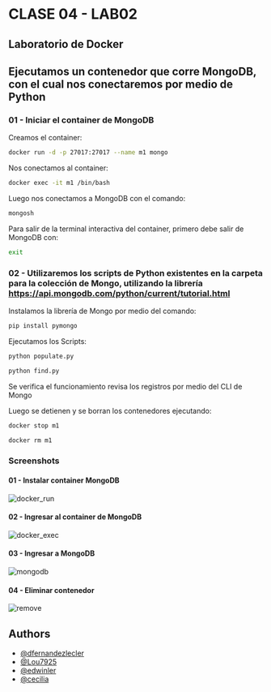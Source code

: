 
# CLASE 04 - LAB02

## Laboratorio de Docker

## Ejecutamos un contenedor que corre MongoDB, con el cual nos conectaremos por medio de Python


### 01 - Iniciar el container de MongoDB

Creamos el container:

```bash
docker run -d -p 27017:27017 --name m1 mongo
```

Nos conectamos al container:

```bash
docker exec -it m1 /bin/bash
```

Luego nos conectamos a MongoDB con el comando:

```bash
mongosh
```

Para salir de la terminal interactiva del container, primero debe salir de MongoDB con:

```bash
exit
```

    
### 02 - Utilizaremos los scripts de Python existentes en la carpeta para la colección de Mongo, utilizando la librería https://api.mongodb.com/python/current/tutorial.html

Instalamos la librería de Mongo por medio del comando:

```bash
pip install pymongo
```

Ejecutamos los Scripts:

```bash
python populate.py
```
```bash
python find.py
```

Se verifica el funcionamiento revisa los registros por medio del CLI de Mongo

Luego se detienen y se borran los contenedores ejecutando:
```bash
docker stop m1
```
```bash
docker rm m1
```

### Screenshots
#### 01 - Instalar container MongoDB

![docker_run](https://github.com/dfernandezlecler/diegofl-web/blob/master/LAB02/docker_run.png)

#### 02 - Ingresar al container de MongoDB

![docker_exec](https://github.com/dfernandezlecler/diegofl-web/blob/master/LAB02/docker_exec.png)

#### 03 - Ingresar a MongoDB

![mongodb](https://github.com/dfernandezlecler/diegofl-web/blob/master/LAB02/ingresar_container.png)

#### 04 - Eliminar contenedor

![remove](https://github.com/dfernandezlecler/diegofl-web/blob/master/LAB02/remove_container.png)











## Authors

- [@dfernandezlecler](https://www.github.com/dfernandezlecler)
- [@Lou7925](https://www.github.com/Lou7925)
- [@edwinler](https://www.github.com/dfernandezlecler)
- [@cecilia](https://www.github.com/dfernandezlecler)

